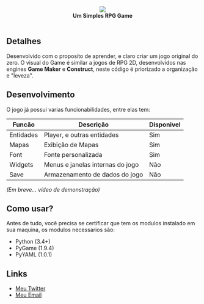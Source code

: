 <div align="center">
    <img src="https://i.imgur.com/kZJ7UIG.png"><br>
    <b>Um Simples RPG Game</b><br><br>
</div>

## Detalhes
Desenvolvido com o proposito de aprender, e claro criar um jogo original do zero.
O visual do Game é similar a jogos de RPG 2D, desenvolvidos nas engines **Game Maker** e **Construct**, neste código é priorizado a organização e "leveza".

## Desenvolvimento
O jogo já possui varias funcionabilidades, entre elas tem:

| Funcão       | Descrição                        | Disponivel   |
| ------------ | -------------------------------- | ------------ |
| Entidades    | Player, e outras entidades       | Sim          |
| Mapas        | Exibição de Mapas                | Sim          |
| Font         | Fonte personalizada              | Sim          |
| Widgets      | Menus e janelas internas do jogo | Não          |
| Save         | Armazenamento de dados do jogo   | Não          |

_(Em breve... vídeo de demonstração)_

## Como usar?
Antes de tudo, você precisa se certificar que tem os modulos instalado em sua maquina, os modulos necessarios são:

- Python (3.4+)
- PyGame (1.9.4)
- PyYAML (1.0.1)

## Links
* [Meu Twitter](https://twitter.com/KugiHaito)
* [Meu Email](kugihaito99@gmail.com)